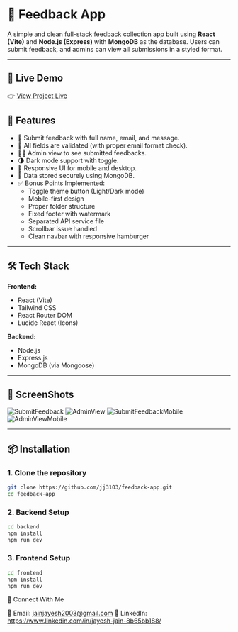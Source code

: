 # 📝 Feedback App

A simple and clean full-stack feedback collection app built using **React (Vite)** and **Node.js (Express)** with **MongoDB** as the database. Users can submit feedback, and admins can view all submissions in a styled format.

---

## 🔗 Live Demo

👉 [View Project Live](https://your-deployment-url.com)

## 🚀 Features

- 💬 Submit feedback with full name, email, and message.
- 📩 All fields are validated (with proper email format check).
- 👨‍💼 Admin view to see submitted feedbacks.
- 🌗 Dark mode support with toggle.
- 📱 Responsive UI for mobile and desktop.
- 🔐 Data stored securely using MongoDB.
- ✅ Bonus Points Implemented:
  - Toggle theme button (Light/Dark mode)
  - Mobile-first design
  - Proper folder structure
  - Fixed footer with watermark
  - Separated API service file
  - Scrollbar issue handled
  - Clean navbar with responsive hamburger

---

## 🛠️ Tech Stack

**Frontend:**

- React (Vite)
- Tailwind CSS
- React Router DOM
- Lucide React (Icons)

**Backend:**

- Node.js
- Express.js
- MongoDB (via Mongoose)

---

## 📸 ScreenShots

![SubmitFeedback](/frontend/public/feed1.png)
![AdminView](/frontend/public/feed2.png)
![SubmitFeedbackMobile](/frontend/public/feed3.png)
![AdminViewMobile](/frontend/public/feed4.png)

---

## 📦 Installation

### 1. Clone the repository

```bash
git clone https://github.com/jj3103/feedback-app.git
cd feedback-app
```

### 2. Backend Setup

```bash
cd backend
npm install
npm run dev
```

### 3. Frontend Setup

```bash
cd frontend
npm install
npm run dev
```

🤝 Connect With Me

📧 Email: jainjayesh2003@gmail.com
🔗 LinkedIn: https://www.linkedin.com/in/jayesh-jain-8b65bb188/
